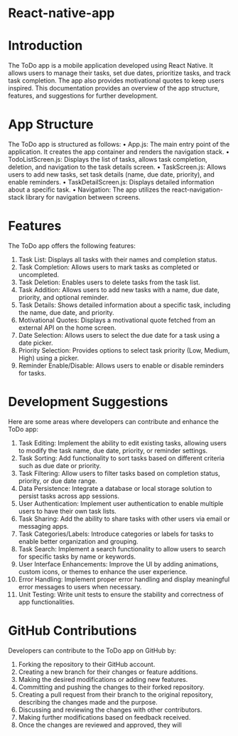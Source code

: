 # React-native-app

# Introduction
The ToDo app is a mobile application developed using React Native. It allows users to manage their tasks, set due dates, prioritize tasks, and track task completion. The app also provides motivational quotes to keep users inspired. This documentation provides an overview of the app structure, features, and suggestions for further development.

# App Structure
The ToDo app is structured as follows:
•	App.js: The main entry point of the application. It creates the app container and renders the navigation stack.
•	TodoListScreen.js: Displays the list of tasks, allows task completion, deletion, and navigation to the task details screen.
•	TaskScreen.js: Allows users to add new tasks, set task details (name, due date, priority), and enable reminders.
•	TaskDetailScreen.js: Displays detailed information about a specific task.
•	Navigation: The app utilizes the react-navigation-stack library for navigation between screens.

# Features
The ToDo app offers the following features:
1.	Task List: Displays all tasks with their names and completion status.
2.	Task Completion: Allows users to mark tasks as completed or uncompleted.
3.	Task Deletion: Enables users to delete tasks from the task list.
4.	Task Addition: Allows users to add new tasks with a name, due date, priority, and optional reminder.
5.	Task Details: Shows detailed information about a specific task, including the name, due date, and priority.
6.	Motivational Quotes: Displays a motivational quote fetched from an external API on the home screen.
7.	Date Selection: Allows users to select the due date for a task using a date picker.
8.	Priority Selection: Provides options to select task priority (Low, Medium, High) using a picker.
9.	Reminder Enable/Disable: Allows users to enable or disable reminders for tasks.

# Development Suggestions
Here are some areas where developers can contribute and enhance the ToDo app:
1.	Task Editing: Implement the ability to edit existing tasks, allowing users to modify the task name, due date, priority, or reminder settings.
2.	Task Sorting: Add functionality to sort tasks based on different criteria such as due date or priority.
3.	Task Filtering: Allow users to filter tasks based on completion status, priority, or due date range.
4.	Data Persistence: Integrate a database or local storage solution to persist tasks across app sessions.
5.	User Authentication: Implement user authentication to enable multiple users to have their own task lists.
6.	Task Sharing: Add the ability to share tasks with other users via email or messaging apps.
7.	Task Categories/Labels: Introduce categories or labels for tasks to enable better organization and grouping.
8.	Task Search: Implement a search functionality to allow users to search for specific tasks by name or keywords.
9.	User Interface Enhancements: Improve the UI by adding animations, custom icons, or themes to enhance the user experience.
10.	Error Handling: Implement proper error handling and display meaningful error messages to users when necessary.
11.	Unit Testing: Write unit tests to ensure the stability and correctness of app functionalities.

# GitHub Contributions
Developers can contribute to the ToDo app on GitHub by:
1.	Forking the repository to their GitHub account.
2.	Creating a new branch for their changes or feature additions.
3.	Making the desired modifications or adding new features.
4.	Committing and pushing the changes to their forked repository.
5.	Creating a pull request from their branch to the original repository, describing the changes made and the purpose.
6.	Discussing and reviewing the changes with other contributors.
7.	Making further modifications based on feedback received.
8.	Once the changes are reviewed and approved, they will
